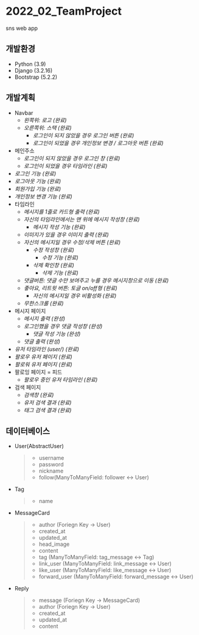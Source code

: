 # 2022_02_TeamProject
sns web app

## 개발환경
- Python (3.9)
- Django (3.2.16)
- Bootstrap (5.2.2)

## 개발계획
- Navbar
  - _왼쪽위: 로고 (완료)_
  - _오른쪽위: 스택 (완료)_
    - _로그인이 되지 않았을 경우 로그인 버튼 (완료)_
    - _로그인이 되었을 경우 개인정보 변경 / 로그아웃 버튼 (완료)_
- 메인주소
  - _로그인이 되지 않았을 경우 로그인 창 (완료)_
  - _로그인이 되었을 경우 타임라인 (완료)_
- _로그인 기능 (완료)_
- _로그아웃 기능 (완료)_
- _회원가입 기능 (완료)_
- _개인정보 변경 기능 (완료)_
- 타임라인
  - _메시지를 1줄로 카드형 출력 (완료)_
  - _자신의 타임라인에서는 맨 위에 메시지 작성창 (완료)_
    - _메시지 작성 기능 (완료)_
  - _이미지가 있을 경우 이미지 출력 (완료)_
  - _자신의 메시지일 경우 수정/삭제 버튼 (완료)_
    - _수정 작성창 (완료)_
      - _수정 기능 (완료)_
    - _삭제 확인창 (완료)_
      - _삭제 기능 (완료)_
  - _댓글버튼: 댓글 수만 보여주고 누를 경우 메시지창으로 이동 (완료)_
  - _좋아요, 리트윗 버튼: 토글 on/off형 (완료)_
    - _자신의 메시지일 경우 비활성화 (완료)_
  - _무한스크롤 (완료)_
- 메시지 페이지
  - _메시지 출력 (완성)_
  - _로그인했을 경우 댓글 작성창 (완성)_
    - _댓글 작성 기능 (완성)_
  - _댓글 출력 (완성)_
- _유저 타임라인 (user/<id>) (완료)_
- _팔로우 유저 페이지 (완료)_
- _팔로워 유저 페이지 (완료)_
- 팔로잉 페이지 = 피드
  - _팔로우 중인 유저 타임라인 (완료)_
- 검색 페이지
  - _검색창 (완료)_
  - _유저 검색 결과 (완료)_
  - _태그 검색 결과 (완료)_

## 데이터베이스
- User(AbstractUser)
  >- username
  >- password
  >- nickname
  >- follow(ManyToManyField: follower ↔ User)
- Tag
  >- name
- MessageCard
  >- author (Foriegn Key → User)
  >- created_at
  >- updated_at
  >- head_image
  >- content
  >- tag (ManyToManyField: tag_message ↔ Tag)
  >- link_user (ManyToManyField: link_message ↔ User)
  >- like_user (ManyToManyField: like_message ↔ User)
  >- forward_user (ManyToManyField: forward_message ↔ User)
- Reply
  >- message (Foriegn Key → MessageCard)
  >- author (Foriegn Key → User)
  >- created_at
  >- updated_at
  >- content
